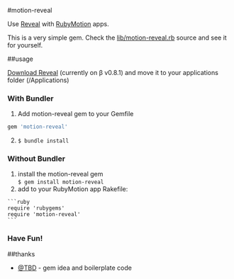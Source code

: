 #motion-reveal

Use [Reveal](http://www.revealapp.com) with [RubyMotion](http://www.rubymotion.com) apps.

This is a very simple gem. Check the [lib/motion-reveal.rb](https://github.com/DiogoAndre/motion-reveal/blob/master/lib/motion-reveal.rb) source and see it for yourself.

##usage

[Download Reveal](http://www.revealapp.com) (currently on β v0.8.1) and move it to your applications folder (/Applications)

### With Bundler

1. Add motion-reveal gem to your Gemfile
```ruby
gem 'motion-reveal'
```
    
2. ```$ bundle install```

### Without Bundler

  1. install the motion-reveal gem  
    ```$ gem install motion-reveal```
  2. add to your RubyMotion app Rakefile:
  
    ```ruby
    require 'rubygems'
    require 'motion-reveal'
    ```

### Have Fun!  

##thanks
* [@TBD](https://github.com/TBD/) - gem idea and boilerplate code

